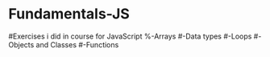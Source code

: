 # Fundamentals-JS
#Exercises i did in course for JavaScript
%-Arrays
#-Data types
#-Loops
#-Objects and Classes
#-Functions
